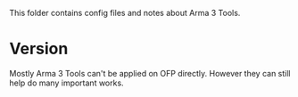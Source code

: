 This folder contains config files and notes about Arma 3 Tools.
# Version
Mostly Arma 3 Tools can't be applied on OFP directly. However they can still help do many important works.